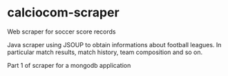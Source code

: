 # calciocom-scraper
Web scraper for soccer score records

Java scraper using JSOUP to obtain informations about football leagues. In particular match results, match history, team composition and so on.

Part 1 of scraper for a mongodb application
